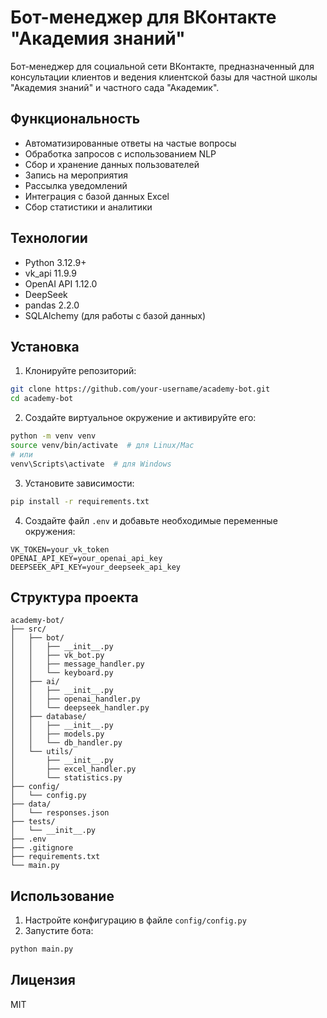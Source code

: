 # Бот-менеджер для ВКонтакте "Академия знаний"

Бот-менеджер для социальной сети ВКонтакте, предназначенный для консультации клиентов и ведения клиентской базы для частной школы "Академия знаний" и частного сада "Академик".

## Функциональность

- Автоматизированные ответы на частые вопросы
- Обработка запросов с использованием NLP
- Сбор и хранение данных пользователей
- Запись на мероприятия
- Рассылка уведомлений
- Интеграция с базой данных Excel
- Сбор статистики и аналитики

## Технологии

- Python 3.12.9+
- vk_api 11.9.9
- OpenAI API 1.12.0
- DeepSeek
- pandas 2.2.0
- SQLAlchemy (для работы с базой данных)

## Установка

1. Клонируйте репозиторий:
```bash
git clone https://github.com/your-username/academy-bot.git
cd academy-bot
```

2. Создайте виртуальное окружение и активируйте его:
```bash
python -m venv venv
source venv/bin/activate  # для Linux/Mac
# или
venv\Scripts\activate  # для Windows
```

3. Установите зависимости:
```bash
pip install -r requirements.txt
```

4. Создайте файл `.env` и добавьте необходимые переменные окружения:
```
VK_TOKEN=your_vk_token
OPENAI_API_KEY=your_openai_api_key
DEEPSEEK_API_KEY=your_deepseek_api_key
```

## Структура проекта

```
academy-bot/
├── src/
│   ├── bot/
│   │   ├── __init__.py
│   │   ├── vk_bot.py
│   │   ├── message_handler.py
│   │   └── keyboard.py
│   ├── ai/
│   │   ├── __init__.py
│   │   ├── openai_handler.py
│   │   └── deepseek_handler.py
│   ├── database/
│   │   ├── __init__.py
│   │   ├── models.py
│   │   └── db_handler.py
│   └── utils/
│       ├── __init__.py
│       ├── excel_handler.py
│       └── statistics.py
├── config/
│   └── config.py
├── data/
│   └── responses.json
├── tests/
│   └── __init__.py
├── .env
├── .gitignore
├── requirements.txt
└── main.py
```

## Использование

1. Настройте конфигурацию в файле `config/config.py`
2. Запустите бота:
```bash
python main.py
```

## Лицензия

MIT 